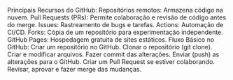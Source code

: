 Principais Recursos do GitHub:
Repositórios remotos: Armazena código na nuvem.
Pull Requests (PRs): Permite colaboração e revisão de código antes do merge.
Issues: Rastreamento de bugs e tarefas.
Actions: Automação de CI/CD.
Forks: Cópia de um repositório para experimentação independente.
GitHub Pages: Hospedagem gratuita de sites estáticos.
Fluxo Básico no GitHub:
Criar um repositório no GitHub.
Clonar o repositório (git clone).
Criar e modificar arquivos.
Fazer commit das alterações.
Enviar (push) as alterações para o GitHub.
Criar um Pull Request se estiver colaborando.
Revisar, aprovar e fazer merge das mudanças.
